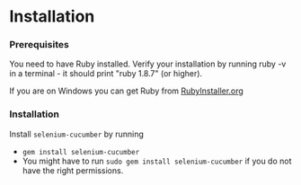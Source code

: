 Installation
============
### Prerequisites
You need to have Ruby installed. Verify your installation by running ruby -v in a terminal - it should print "ruby 1.8.7" (or higher).

If you are on Windows you can get Ruby from [RubyInstaller.org](http://rubyinstaller.org/)

### Installation

Install `selenium-cucumber` by running

- `gem install selenium-cucumber`
- You might have to run `sudo gem install selenium-cucumber` if you do not have the right permissions.

